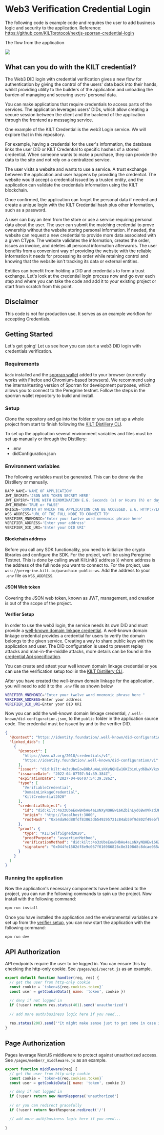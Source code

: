 # Web3 Verification Credential Login

The following code is example code and requires the user to add business logic and security to the application.
Reference: https://github.com/KILTprotocol/nextjs-sporran-credential-login

The flow from the application

![](./public/web3LoginFlow.png)

## What can you do with the KILT credential?

The Web3 DID login with credential verification gives a new flow for authentication by giving the control of the users' data back into their hands, whilst providing utility to the builders of the application and unloading the burden of managing and securing users' personal data.

You can make applications that require credentials to access parts of the services. The application leverages users' DIDs, which allow creating a secure session between the client and the backend of the application through the frontend as messaging service.

One example of the KILT Credential is the web3 Login service. We will explore that in this repository.

For example, having a credential for the user's information, the database links the user DID or KILT Credential to specific hashes of a stored credential. When someone wants to make a purchase, they can provide the data to the site and not rely on a centralized service.
		
The user visits a website and wants to use a service. A trust exchange between the application and user happens by providing the credential. The website would accept a credential issued by a trusted entity, and the application can validate the credentials information using the KILT blockchain.

Once confirmed, the application can forget the personal data if needed and create a unique login with the KILT Credential hash plus other information, such as a password. 
		
A user can buy an item from the store or use a service requiring personal data about the user. The user can submit the matching credential to prove ownership without the website storing personal information. If needed, the website can request a new credential to provide more data associated with a given CType. The website validates the information, creates the order, issues an invoice, and deletes all personal information afterwards. The user benefits from a convenient way of providing the website with the reliable information it needs for processing its order while retaining control and knowing that the website isn't tracking its data or external entities.
		

Entities can benefit from holding a DID and credentials to form a trust exchange. Let's look at the credential login process now and go over each step and where you can take the code and add it to your existing project or start from scratch from this point.

## Disclaimer

This code is not for production use. It serves as an example workflow for accepting Credentials.

## Getting Started

Let's get going! Let us see how you can start a web3 DID login with credentials verification.

### Requirements

`Node` installed and the [sporran wallet](https://github.com/BTE-Trusted-Entity/sporran-extension/tree/main) added to your browser (currently works with Firefox and Chromium-based browsers).
We recommend using the internal/testing version of Sporran for development purposes, which allows you to connect to the Peregrine testnet.
Follow the steps in the sporran wallet repository to build and install.


### Setup

Clone the repository and go into the folder or you can set up a whole project from start to finish following the  [KILT Distillery CLI](https://github.com/KILTprotocol/kilt-distillery-cli/).

To set up the application several environment variables and files must be set up manually or through the Distillery:

- .env
- didConfiguration.json

### Environment variables

The following variables must be generated. This can be done via the Distillery or manually.

```js
DAPP_NAME='NAME OF APPLICATION'
JWT_SECRET='JSON WEB TOKEN SECRET HERE'
JWT_EXPIRY='TIME WITH DENOMINATION E.G. Seconds (s) or Hours (h) or days (d)'
JWT_RENEW='TRUE or FALSE'
ORIGIN='DOMAIN AT WHICH THE APPLICATION CAN BE ACCESSED, E.G. HTTP://LOCALHOST:3000'
WSS_ADDRESS='URL OF THE FULL NODE TO CONNECT TO'
VERIFIER_MNEMONIC='Enter your twelve word mnemonic phrase here'
VERIFIER_ADDRESS='Enter your address'
VERIFIER_DID_URI='Enter your DID URI'
```

#### Blockchain address

Before you call any SDK functionality, you need to initialize the crypto libraries and configure the SDK. For the project, we'll be using Peregrine Testnet. This is done by calling await Kilt.init({ address }) where address is the address of the full node you want to connect to. For the project, use `wss://peregrine.kilt.io/parachain-public-ws`. Add the address to your `.env` file as `WSS_ADDRESS`.

#### JSON Web token

Covering the JSON web token, known as JWT, management, and creation is out of the scope of the project.

#### Verifier Setup

In order to use the web3 login, the service needs its own DID and must provide a [well-known domain linkage credential](https://identity.foundation/specs/did-configuration/). A well-known domain linkage credential provides a credential for users to verify the domain belongs to the given service. Creating a way to share public keys with the application and user. The DID configuration is used to prevent replay attacks and man-in-the-middle attacks, more details can be found in the [credential Api specification](https://github.com/KILTprotocol/credential-api#man-in-the-middle).

You can create and attest your well known domain linkage credential or you can use the verification setup tool in the [KILT Distillery CLI](https://github.com/KILTprotocol/kilt-distillery-cli/).

After you have created the well-known domain linkage for the application, you will need to add it to the `.env` file as shown below

```BASH
VERIFIER_MNEMONIC="Enter your twelve word mnemonic phrase here "
VERIFIER_ADDRESS=Enter your address
VERIFIER_DID_URI=Enter your DID URI
```

Now you can add the well-known domain linkage credential, `/.well-known/did-configuration.json`, to the `public` folder in the application source code. The credential must be issued by and to the verifier DID.

```JSON
{
  "@context": "https://identity.foundation/.well-known/did-configuration/v1",
  "linked_dids": [
    {
      "@context": [
        "https://www.w3.org/2018/credentials/v1",
        "https://identity.foundation/.well-known/did-configuration/v1"
      ],
      "issuer": "did:kilt:4o3zUbeEowBHbAu4aLsNXyNQHEw16KZbinLyd6BwXVkzdJKn",
      "issuanceDate": "2022-04-07T07:54:39.384Z",
      "expirationDate": "2027-04-06T07:54:39.386Z",
      "type": [
        "VerifiableCredential",
        "DomainLinkageCredential",
        "KiltCredential2020"
      ],
      "credentialSubject": {
        "id": "did:kilt:4o3zUbeEowBHbAu4aLsNXyNQHEw16KZbinLyd6BwXVkzdJKn",
        "origin": "http://localhost:3000",
        "rootHash": "0x54da9dd88fdf83063d6549295721c84ab59f9d802f49ebfb20e5a00e250625ec"
      },
      "proof": {
        "type": "KILTSelfSigned2020",
        "proofPurpose": "assertionMethod",
        "verificationMethod": "did:kilt:4o3zUbeEowBHbAu4aLsNXyNQHEw16KZbinLyd6BwXVkzdJKn#0x5e7ea14081452641c4970081552f774d4b2495ce918ddc0e35fd50735e5d7e1c",
        "signature": "0x044fe1502df8e9c057f016986826c8e3108d8c8dcae055af041f9fa51ce34a201d6c4428242fb6d6690fc3833f040b3e5c91b94c997e7a4232f5c5ee1ca7eb89"
      }
    }
  ]
}

```

### Running the application

Now the application's necessary components have been added to the project, you can run the following commands to spin up the project.
Now install with the following command:

```js
npm run install 
```

Once you have installed the application and the environmental variables are set up from the [verifier setup](#verifier-setup), you can now start the application with the following command:

```js
npm run dev
```

## API Authorization

API endpoints require the user to be logged in. You can ensure this by checking the http-only cookie. See `/pages/api/secret.js` as an example.

``` javascript
export default function handler(req, res) {
  // get the user from http-only cookie
  const cookie = `token=${req.cookies.token}`
  const user = getCookieData({ name: 'token', cookie })

  // deny if not logged in
  if (!user) return res.status(401).send('unauthorized')
  
  // add more auth/business logic here if you need...
 
  res.status(200).send('"It might make sense just to get some in case it catches on." — Satoshi Nakamoto')
}
```

## Page Authorization

Pages leverage NextJS middleware to protect against unauthorized access. See `/pages/member/_middleware.js` as an example.

``` javascript
export function middleware(req) {
  // get the user from http-only cookie
  const cookie = `token=${req.cookies.token}`
  const user = getCookieData({ name: 'token', cookie })

  // deny if not logged in
  if (!user) return new NextResponse('unauthorized')
    
  // or you can redirect gracefully
  if (!user) return NextResponse.redirect('/')

  // add more auth/business logic here if you need...
    
}
```
